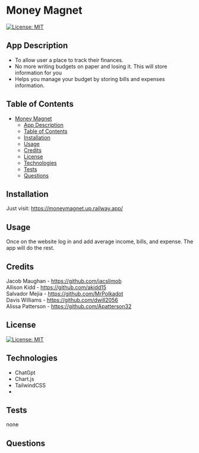 # Money Magnet
[![License: MIT](https://img.shields.io/badge/License-MIT-yellow.svg)](./LICENSE)
## App Description
               
  - To allow user a place to track their finances.
  - No more writing budgets on paper and losing it. This will store information for you
  - Helps you manage your budget by storing bills and expenses information.
        
## Table of Contents        
        
- [Money Magnet](#money-magnet)
  - [App Description](#app-description)
  - [Table of Contents](#table-of-contents)
  - [Installation](#installation)
  - [Usage](#usage)
  - [Credits](#credits)
  - [License](#license)
  - [Technologies](#technologies)
  - [Tests](#tests)
  - [Questions](#questions)
        
## Installation
        
Just visit: https://moneymagnet.up.railway.app/
        
## Usage
        
Once on the website log in and add average income, bills, and expense. The app will do the rest.
        
## Credits
       
Jacob Maughan - https://github.com/jacslimob  
Allison Kidd - https://github.com/akidd15  
Salvador Mejia - https://github.com/MrPolkadot   
Davis Williams - https://github.com/dwill2056  
Alissa Patterson - https://github.com/Apatterson32  
        
## License

[![License: MIT](https://img.shields.io/badge/License-MIT-yellow.svg)](./LICENSE)
        
## Technologies

- ChatGpt
- Chart.js
- TailwindCSS
- 
        


## Tests

none

## Questions


